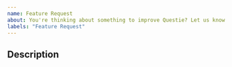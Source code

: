 ```yaml
---
name: Feature Request
about: You're thinking about something to improve Questie? Let us know what feature you would like to see in Questie!
labels: "Feature Request"
---
```

<!-- READ THIS FIRST

Hello, thanks for taking the time to requesting a new feature!

Before you proceed, please verify that you're running the latest version of Questie. The easiest way to do this is via the Curseforge client, but you can also download the latest version here: https://www.curseforge.com/wow/addons/questie

Questie is one of the most popular Classic WoW addons, with over 30 million downloads. However, like almost all WoW addons, it's built and maintained by a team of volunteers.

If you'd like to help, please consider making a donation. You can do so here: https://www.paypal.com/cgi-bin/webscr?cmd=_donations&business=aero1861%40gmail%2ecom&lc=CA&item_name=Questie%20Devs&currency_code=USD&bn=PP%2dDonationsBF%3abtn_donate_LG%2egif%3aNonHosted

You can also help as a tester, developer or translator. To do so join the Questie Discord here https://discord.gg/fYcQfv7

-->


## Description
<!-- Explain in detail what the kind of changes or additional functionalities you suggest. -->
